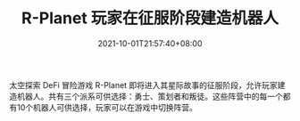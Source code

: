 ﻿---
title: "R-Planet 玩家在征服阶段建造机器人"
date: 2021-10-01T21:57:40+08:00
lastmod: 2021-10-01T16:45:40+08:00
draft: false
authors: ["Sea"]
description: "太空探索 DeFi 冒险游戏 R-Planet 即将进入其星际故事的征服阶段，允许玩家建造机器人。共有三个派系可供选择：勇士、策划者和叛徒。这些阵营中的每一个都有10个机器人可供选择，玩家可以在游戏中切换阵营。"
featuredImage: "r-planet-players-build-robots-in-conquest-phase.png"
tags: ["Virtual World","虚拟世界","Play to Earn"]
categories: ["news"]
news: ["虚拟世界"]
weight: 
lightgallery: true
pinned: false
recommend: false
recommend1: false
---

太空探索 DeFi 冒险游戏 R-Planet 即将进入其星际故事的征服阶段，允许玩家建造机器人。共有三个派系可供选择：勇士、策划者和叛徒。这些阵营中的每一个都有10个机器人可供选择，玩家可以在游戏中切换阵营。

<!--more-->

